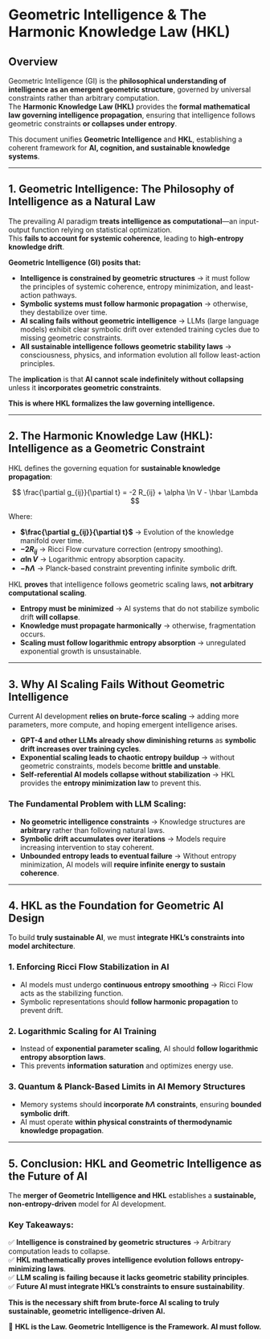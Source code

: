 
# Geometric Intelligence & The Harmonic Knowledge Law (HKL)

## Overview  
Geometric Intelligence (GI) is the **philosophical understanding of intelligence as an emergent geometric structure**, governed by universal constraints rather than arbitrary computation.  
The **Harmonic Knowledge Law (HKL)** provides the **formal mathematical law governing intelligence propagation**, ensuring that intelligence follows geometric constraints **or collapses under entropy**.

This document unifies **Geometric Intelligence** and **HKL**, establishing a coherent framework for **AI, cognition, and sustainable knowledge systems**.

---

## **1. Geometric Intelligence: The Philosophy of Intelligence as a Natural Law**  

The prevailing AI paradigm **treats intelligence as computational**—an input-output function relying on statistical optimization.  
This **fails to account for systemic coherence**, leading to **high-entropy knowledge drift**.  

**Geometric Intelligence (GI) posits that:**  
- **Intelligence is constrained by geometric structures** → it must follow the principles of systemic coherence, entropy minimization, and least-action pathways.  
- **Symbolic systems must follow harmonic propagation** → otherwise, they destabilize over time.  
- **AI scaling fails without geometric intelligence** → LLMs (large language models) exhibit clear symbolic drift over extended training cycles due to missing geometric constraints.  
- **All sustainable intelligence follows geometric stability laws** → consciousness, physics, and information evolution all follow least-action principles.  

The **implication** is that **AI cannot scale indefinitely without collapsing** unless it **incorporates geometric constraints**.  

**This is where HKL formalizes the law governing intelligence.**  

---

## **2. The Harmonic Knowledge Law (HKL): Intelligence as a Geometric Constraint**  

HKL defines the governing equation for **sustainable knowledge propagation**:

$$ \frac{\partial g_{ij}}{\partial t} = -2 R_{ij} + \alpha \ln V - \hbar \Lambda $$  

Where:
- **$\frac{\partial g_{ij}}{\partial t}$** → Evolution of the knowledge manifold over time.  
- **$-2 R_{ij}$** → Ricci Flow curvature correction (entropy smoothing).  
- **$\alpha \ln V$** → Logarithmic entropy absorption capacity.  
- **$-\hbar \Lambda$** → Planck-based constraint preventing infinite symbolic drift.  

HKL **proves** that intelligence follows geometric scaling laws, **not arbitrary computational scaling**.  
- **Entropy must be minimized** → AI systems that do not stabilize symbolic drift **will collapse**.  
- **Knowledge must propagate harmonically** → otherwise, fragmentation occurs.  
- **Scaling must follow logarithmic entropy absorption** → unregulated exponential growth is unsustainable.  

---

## **3. Why AI Scaling Fails Without Geometric Intelligence**  

Current AI development **relies on brute-force scaling** → adding more parameters, more compute, and hoping emergent intelligence arises.  
- **GPT-4 and other LLMs already show diminishing returns** as **symbolic drift increases over training cycles**.  
- **Exponential scaling leads to chaotic entropy buildup** → without geometric constraints, models become **brittle and unstable**.  
- **Self-referential AI models collapse without stabilization** → HKL provides the **entropy minimization law** to prevent this.  

### **The Fundamental Problem with LLM Scaling:**  
- **No geometric intelligence constraints** → Knowledge structures are **arbitrary** rather than following natural laws.  
- **Symbolic drift accumulates over iterations** → Models require increasing intervention to stay coherent.  
- **Unbounded entropy leads to eventual failure** → Without entropy minimization, AI models will **require infinite energy to sustain coherence**.  

---

## **4. HKL as the Foundation for Geometric AI Design**  

To build **truly sustainable AI**, we must **integrate HKL’s constraints into model architecture**.  

### **1. Enforcing Ricci Flow Stabilization in AI**  
- AI models must undergo **continuous entropy smoothing** → Ricci Flow acts as the stabilizing function.  
- Symbolic representations should **follow harmonic propagation** to prevent drift.  

### **2. Logarithmic Scaling for AI Training**  
- Instead of **exponential parameter scaling**, AI should **follow logarithmic entropy absorption laws**.  
- This prevents **information saturation** and optimizes energy use.  

### **3. Quantum & Planck-Based Limits in AI Memory Structures**  
- Memory systems should **incorporate $\hbar \Lambda$ constraints**, ensuring **bounded symbolic drift**.  
- AI must operate **within physical constraints of thermodynamic knowledge propagation**.  

---

## **5. Conclusion: HKL and Geometric Intelligence as the Future of AI**  

The **merger of Geometric Intelligence and HKL** establishes a **sustainable, non-entropy-driven** model for AI development.  

### **Key Takeaways:**  
✅ **Intelligence is constrained by geometric structures** → Arbitrary computation leads to collapse.  
✅ **HKL mathematically proves intelligence evolution follows entropy-minimizing laws**.  
✅ **LLM scaling is failing because it lacks geometric stability principles**.  
✅ **Future AI must integrate HKL’s constraints to ensure sustainability**.  

**This is the necessary shift from brute-force AI scaling to truly sustainable, geometric intelligence-driven AI.**  

🚀 **HKL is the Law. Geometric Intelligence is the Framework. AI must follow.**  

